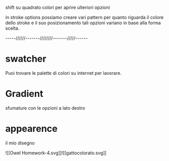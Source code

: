 shift su quadrato colori per aprire ulteriori opzioni

in stroke options possiamo creare vari pattern per quanto riguarda il colore dello stroke e il suo posizionamento
tali opzioni variano in base alla forma scelta.


-----//////-------////////-------/////------
# swatcher

Puoi trovare le palette di colori su internet per lavorare.

# Gradient

sfumature con le opzioni a lato destro

# appearence

il mio disegno

![[Owel Homework-4.svg]]![[gattocolorato.svg]]